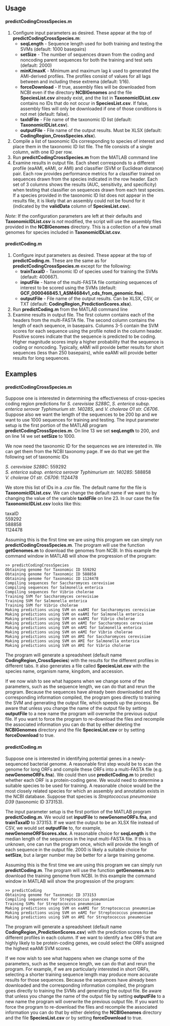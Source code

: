 ## Usage

#### predictCodingCrossSpecies.m
1. Configure input parameters as desired. These appear at the top of **predictCodingCrossSpecies.m**:
	- **seqLength** - Sequence length used for both training and testing the SVMs (default: 1000 basepairs)
	- **setSize** - The number of sequences drawn from the coding and noncoding parent sequences for both the training and test sets (default: 2000)
	- **minK/maxK** - Minimum and maximum lag *k* used to generated the AMI-derived profiles. The profiles consist of values for all lags between and including these extrema (default: 1/16).
	- **forceDownload** - If true, assembly files will be downloaded from NCBI even if the directory **NCBIGenomes** and the file **SpeciesList.csv** already exist, and the list in **TaxonomicIDList.csv** contains no IDs that do not occur in **SpeciesList.csv**. If false, assembly files will only be downloaded if one of those conditions is not met (default: false).
	- **taxIdFile** - File name of the taxonomic ID list (default: **TaxonomicIDList.csv**).
	- **outputFile** - File name of the output results. Must be XLSX (default: **CodingRegion_CrossSpecies.xlsx**).
2. Compile a list of taxonomic IDs corresponding to species of interest and place them in the taxonomic ID list file. The file consists of a single column, with one ID per row.
3. Run **predictCodingCrossSpecies.m** from the MATLAB command line
4. Examine results in output file. Each sheet corresponds to a different profile (eaAMI, eAMI, or AMI) and classifier (SVM or Euclidean distance) pair. Each row provides performance metrics for a classifier trained on sequences drawn from the species indicated in the row header. Each set of 3 columns shows the results (AUC, sensitivity, and specificity) when testing that classifier on sequences drawn from each test species. If a species provided in the taxonomic ID list does not appear in the results file, it is likely that an assembly could not be found for it (indicated by the **validData** column of **SpeciesList.csv**).     

*Note*: If the configuration parameters are left at their defaults and **TaxonomicIDList.csv** is *not* modified, the script will use the assembly files provided in the **NCBIGenomes** directory. This is a collection of a few small genomes for species included in **TaxonomicIDList.csv**.  

#### predictCoding.m
1. Configure input parameters as desired. These appear at the top of **predictCoding.m**. These are the same as for **predictCodingCrossSpecies.m** except for the following:
	- **trainTaxaID** - Taxonomic ID of species used for training the SVMs (default: 400667).
	- **inputFile** - Name of the multi-FASTA file containing sequences of interest to be scored using the SVMs (default: **GCF_000046845.1_ASM4684v1_cds_from_genomic.fna**).
	- **outputFile** - File name of the output results. Can be XLSX, CSV, or TXT (default: **CodingRegion_PredictionScores.xlsx**).
2. Run **predictCoding.m** from the MATLAB command line
3. Examine results in output file. The first column contains each of the headers from the multi-FASTA file. The second column contains the length of each sequence, in basepairs. Columns 3-5 contain the SVM scores for each sequence using the profile noted in the column header. Positive scores indicate that the sequence is predicted to be coding. Higher magnitude scores imply a higher probability that the sequence is coding or noncoding. Typically, eAMI will provide better results for short sequences (less than 250 basepairs), while eaAMI will provide better results for long sequences. 
      

## Examples

#### predictCodingCrossSpecies.m
Suppose one is interested in determining the effectiveness of cross-species coding region predictions for *S. cerevisiae S288C*, *S. enterica subsp. enterica serovar Typhimurium str. 14028S*, and *V. cholerae O1 str. C6706*. Suppose also we want the length of the sequences to be 200 bp and we want to use 1000 sequences for training and testing.  The input parameter setup is the first portion of the MATLAB program **predictCodingCrossSpecies.m**.  On line 13 we set **seqLength** to 200, and on line 14 we set **setSize** to 1000.

We now need the taxonomic ID for the sequences we are interested in.  We can get them from the NCBI taxonomy page.  If we do that we get the following set of taxonomic IDs

*S. cerevisiae S288C*: 559292  
*S. enterica subsp. enterica serovar Typhimurium str. 14028S*: 588858  
*V. cholerae O1 str. C6706*: 1124478  

We store this list of IDs in a .csv file.  The default name for the file is **TaxonomicIDList.csv**.  We can change the default name if we want to by changing the value of the variable **taxIdFile** on line 23.  In our case the file **TaxonomicIDList.csv** looks like this: 

taxaID  
559292  
588858  
1124478  

Assuming this is the first time we are using this program we can simply run **predictCodingCrossSpecies.m**.  The program will use the function **getGenomes.m** to download the genomes from NCBI.  In this example the command window in MATLAB will show the progression of the program:

	>> predictCodingCrossSpecies
	Obtaining genome for Taxonomic ID 559292
	Obtaining genome for Taxonomic ID 588858
	Obtaining genome for Taxonomic ID 1124478
	Compiling sequences for Saccharomyces cerevisiae
	Compiling sequences for Salmonella enterica
	Compiling sequences for Vibrio cholerae
	Training SVM for Saccharomyces cerevisiae
	Training SVM for Salmonella enterica
	Training SVM for Vibrio cholerae
	Making predictions using SVM on eaAMI for Saccharomyces cerevisiae
	Making predictions using SVM on eaAMI for Salmonella enterica
	Making predictions using SVM on eaAMI for Vibrio cholerae
	Making predictions using SVM on eAMI for Saccharomyces cerevisiae
	Making predictions using SVM on eAMI for Salmonella enterica
	Making predictions using SVM on eAMI for Vibrio cholerae
	Making predictions using SVM on AMI for Saccharomyces cerevisiae
	Making predictions using SVM on AMI for Salmonella enterica
	Making predictions using SVM on AMI for Vibrio cholerae

The program will generate a spreadsheet (default name **CodingRegion_CrossSpecies**) with the results for the different profiles in different tabs.  It also generates a file called **SpeciesList.csv** with the species name, organism name, kingdom, and accession.

If we now wish to see what happens when we change some of the parameters, such as the sequence length, we can do that and rerun the program.  Because the sequences have already been downloaded and the corresponding information compiled, the program goes directly to training the SVM and generating the output file, which speeds up the process. Be aware that unless you change the name of the output file by setting **outputFile** to a new name the program will overwrite the previous output file.  If you want to force the program to re-download the files and recompile the associated information you can do that by either deleting the **NCBIGenomes** directory and the file **SpeciesList.csv** or by setting **forceDownload** to true.


#### predictCoding.m
Suppose one is interested in identifying potential genes in a newly-sequenced bacterial genome. A reasonable first step would be to scan the genome for long ORFs and compile these ORFs into a multi-FASTA file (e.g. **newGenomeORFs.fna**). We could then use **predictCoding.m** to predict whether each ORF is a protein-coding gene. We would need to determine a suitable species to be used for training. A reasonable choice would be the most closely related species for which an assembly and annotation exists in the NCBI database. Suppose that species is *Streptococcus pneumoniae D39* (taxonomic ID 373153).  

The input parameter setup is the first portion of the MATLAB program **predictCoding.m**. We would set **inputFile** to **newGenomeORFs.fna**, and **trainTaxaID** to 373153. If we want the output to be an XLSX file instead of CSV, we would set **outputFile** to, for example, **newGenomeORFScores.xlsx**.  A reasonable choice for **seqLength** is the median length of the sequences in the input multi-FASTA file. If this is unknown, one can run the program once, which will provide the length of each sequence in the output file. 2000 is likely a suitable choice for **setSize**, but a larger number may be better for a large training genome.        

Assuming this is the first time we are using this program we can simply run **predictCoding.m**.  The program will use the function **getGenomes.m** to download the training genome from NCBI.  In this example the command window in MATLAB will show the progression of the program:

	>> predictCoding
	Obtaining genome for Taxonomic ID 373153
	Compiling sequences for Streptococcus pneumoniae
	Training SVMs for Streptococcus pneumoniae
	Making predictions using SVM on eaAMI for Streptococcus pneumoniae
	Making predictions using SVM on eAMI for Streptococcus pneumoniae
	Making predictions using SVM on AMI for Streptococcus pneumoniae

The program will generate a spreadsheet (default name **CodingRegion_PredictionScores.csv**) with the prediction scores for the different profiles in each column. If we want to identify a few ORFs that are highly likely to be protein-coding genes, we could select the ORFs assigned the highest eaAMI SVM scores.  

If we now wish to see what happens when we change some of the parameters, such as the sequence length, we can do that and rerun the program. For example, if we are particularly interested in short ORFs, selecting a shorter training sequence length may produce more accurate results for those sequences. Because the sequences have already been downloaded and the corresponding information compiled, the program goes directly to training the SVMs and generating the output file. Be aware that unless you change the name of the output file by setting **outputFile** to a new name the program will overwrite the previous output file. If you want to force the program to re-download the files and recompile the associated information you can do that by either deleting the **NCBIGenomes** directory and the file **SpeciesList.csv** or by setting **forceDownload** to true.
